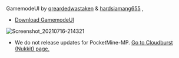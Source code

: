 GamemodeUI by [qreardedwastaken](https://doukanbhey.tech) & [hardsiamang655](https://github.com/hardsiamang655)   ,
- [Download GamemodeUI](https://cdn.doukanbhey.tech/pocketmine-mp/GamemodeUI.phar)

![Screenshot_20210716-214321](https://user-images.githubusercontent.com/78941156/125997228-92a8705f-fdd2-404d-940d-8fee85488e96.png)
- We do not release updates for PocketMine-MP. [Go to Cloudburst (Nukkit) page.](https://github.com/qreardedwastaken/GamemodeUI-NK)
